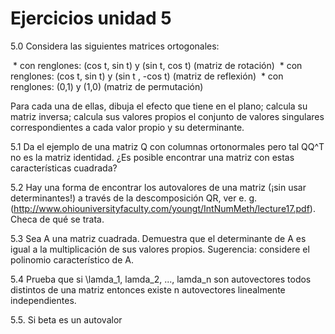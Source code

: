 # Ejercicios unidad 5

5.0 Considera las siguientes matrices ortogonales:

  * con renglones: (cos t, sin t) y (sin t, cos t) (matriz de rotación)
  * con renglones: (cos t, sin t) y (sin t , -cos t) (matriz de reflexión)
  * con renglones: (0,1) y (1,0) (matriz de permutación)

Para cada una de ellas, dibuja el efecto que tiene en el plano; calcula su matriz inversa; calcula sus valores propios el conjunto de valores singulares correspondientes a cada valor propio y su determinante.

5.1  Da el ejemplo de una matriz Q con columnas ortonormales pero tal QQ^T no es la matriz identidad. ¿Es posible encontrar una matriz con estas características cuadrada?

5.2 Hay una forma de encontrar los autovalores de una matriz (¡sin usar determinantes!) a través de la descomposición QR,
ver e. g. (http://www.ohiouniversityfaculty.com/youngt/IntNumMeth/lecture17.pdf). Checa de qué se trata.

5.3 Sea A una matriz cuadrada. Demuestra que el determinante de A es igual a la multiplicación de sus valores propios. Sugerencia: considere el polinomio característico de A.

5.4 Prueba que si \lamda_1, lamda_2, ..., lamda_n son autovectores todos distintos de una matriz entonces existe n autovectores linealmente independientes.

5.5. Si beta es un autovalor
